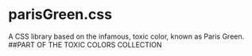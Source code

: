 # parisGreen.css
A CSS library based on the infamous, toxic color, known as Paris Green.
##PART OF THE TOXIC COLORS COLLECTION
